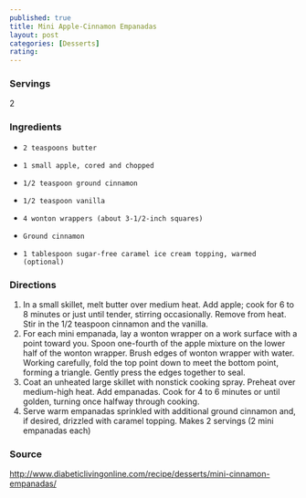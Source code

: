 ```yaml
---
published: true
title: Mini Apple-Cinnamon Empanadas
layout: post
categories: [Desserts]
rating: 
---
```

### Servings
2

### Ingredients
-     2 teaspoons butter
-     1 small apple, cored and chopped
-     1/2 teaspoon ground cinnamon
-     1/2 teaspoon vanilla
-     4 wonton wrappers (about 3-1/2-inch squares)
-     Ground cinnamon
-     1 tablespoon sugar-free caramel ice cream topping, warmed (optional)


### Directions
1. In a small skillet, melt butter over medium heat. Add apple; cook for 6 to 8 minutes or just until tender, stirring occasionally. Remove from heat. Stir in the 1/2 teaspoon cinnamon and the vanilla.
2. For each mini empanada, lay a wonton wrapper on a work surface with a point toward you. Spoon one-fourth of the apple mixture on the lower half of the wonton wrapper. Brush edges of wonton wrapper with water. Working carefully, fold the top point down to meet the bottom point, forming a triangle. Gently press the edges together to seal.
3. Coat an unheated large skillet with nonstick cooking spray. Preheat over medium-high heat. Add empanadas. Cook for 4 to 6 minutes or until golden, turning once halfway through cooking.
4. Serve warm empanadas sprinkled with additional ground cinnamon and, if desired, drizzled with caramel topping. Makes 2 servings (2 mini empanadas each)

### Source
<a href="http://www.diabeticlivingonline.com/recipe/desserts/mini-cinnamon-empanadas/" target="new">http://www.diabeticlivingonline.com/recipe/desserts/mini-cinnamon-empanadas/</a>
